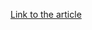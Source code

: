 [Link to the article](https://leviathansecurity.com/media/aslr-protection-for-statically-linked-executables)
